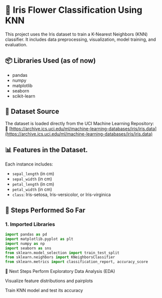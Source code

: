 # 🌸 Iris Flower Classification Using KNN

This project uses the Iris dataset to train a K-Nearest Neighbors (KNN) classifier. It includes data preprocessing, visualization, model training, and evaluation.

## 📦 Libraries Used (as of now)

- pandas
- numpy
- matplotlib
- seaborn
- scikit-learn  

## 📁 Dataset Source

The dataset is loaded directly from the UCI Machine Learning Repository:  
🔗 [https://archive.ics.uci.edu/ml/machine-learning-databases/iris/iris.data](https://archive.ics.uci.edu/ml/machine-learning-databases/iris/iris.data)

## 📊 Features in the Dataset.

Each instance includes:

- `sepal_length` (in cm)
- `sepal_width` (in cm)
- `petal_length` (in cm)
- `petal_width` (in cm)
- `class`: Iris-setosa, Iris-versicolor, or Iris-virginica

## 🧪 Steps Performed So Far

### 1. Imported Libraries

```python
import pandas as pd
import matplotlib.pyplot as plt
import numpy as np
import seaborn as sns
from sklearn.model_selection import train_test_split
from sklearn.neighbors import KNeighborsClassifier
from sklearn.metrics import classification_report, accuracy_score
```

🚀 Next Steps
Perform Exploratory Data Analysis (EDA)

Visualize feature distributions and pairplots

Train KNN model and test its accuracy


